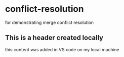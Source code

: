 # conflict-resolution
for demonstrating merge conflict resolution
## This is a header created locally
this content was added in VS code on my local machine 